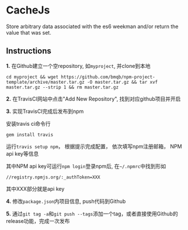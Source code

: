 # CacheJs

Store arbitrary data associated with the es6 weekman and/or return the value that was set.

## Instructions

**1.** 在Github建立一个空repository, 如`myproject`, 并clone到本地

```
cd myproject && wget https://github.com/bmqb/npm-project-template/archive/master.tar.gz -O master.tar.gz && tar xvf master.tar.gz --strip 1 && rm master.tar.gz
```

**2.** 在TravisCI网站中点击"Add New Repository", 找到对应github项目并开启


**3.** 实现TravisCI完成后发布到npm

安装travis ci命令行

```
gem install travis
```

运行`travis setup npm`， 根据提示完成配置， 依次填写npm注册邮箱， NPM api key等信息

其中NPM api key可运行`npm login`登录npm后, 在`~/.npmrc`中找到形如

```
//registry.npmjs.org/:_authToken=XXX
```

其中XXX部分就是api key

**4.** 修改`package.json`内项目信息, push代码到Github

**5.** 通过`git tag -a`和`git push --tags`添加一个tag，或者直接使用Github的release功能，完成一次发布
